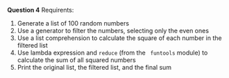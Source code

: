 **Question 4**
Requirents:
1. Generate a list of 100 random numbers
2. Use a generator to filter the numbers, selecting only the even ones
3. Use a list comprehension to calculate the square of each number in the filtered list
4. Use lambda expression and `reduce` (from the ` funtools` module) to calculate the sum of all squared numbers
5. Print the original list, the filtered list, and the final sum 

